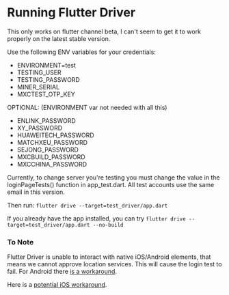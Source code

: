# Running Flutter Driver

This only works on flutter channel beta, I can't seem to get it to work properly on the latest stable version. 

Use the following ENV variables for your credentials:
* ENVIRONMENT=test
* TESTING_USER
* TESTING_PASSWORD
* MINER_SERIAL
* MXCTEST_OTP_KEY

OPTIONAL: (ENVIRONMENT var not needed with all this)

* ENLINK_PASSWORD
* XY_PASSWORD
* HUAWEITECH_PASSWORD
* MATCHXEU_PASSWORD
* SEJONG_PASSWORD
* MXCBUILD_PASSWORD
* MXCCHINA_PASSWORD

Currently, to change server you're testing you must change the value in the loginPageTests() function in app_test.dart. All test accounts use the same email in this version.

Then run: `flutter drive --target=test_driver/app.dart`

If you already have the app installed, you can try `flutter drive --target=test_driver/app.dart --no-build`

### To Note

Flutter Driver is unable to interact with native iOS/Android elements, that means we cannot approve location services. This will cause the login test to fail. For Android there [is a workaround](https://github.com/flutter/flutter/issues/12561).

Here is a [potential iOS workaround](https://github.com/flutter/flutter/issues/12561#issuecomment-589996014).
